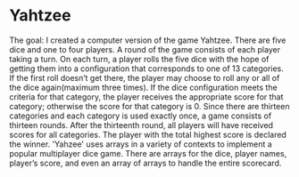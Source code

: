# Yahtzee
The goal:
I created a computer version of the game Yahtzee. There are five dice and one to four players. A round of the game consists of each player taking a turn. On each turn, a player rolls the five dice with the hope of getting them into a configuration that corresponds to one of 13 categories. If the first roll doesn’t get there, the player may choose to roll any or all of the dice again(maximum three times).  If the dice configuration meets the criteria for that category, the player receives the appropriate score for that category; otherwise the score for that category is 0. Since there are thirteen categories and each category is used exactly once, a game consists of thirteen rounds. After the thirteenth round, all players will have received scores for all categories. The player with the total highest score is declared the winner.
'Yahzee' uses arrays in a variety of contexts to implement a popular multiplayer dice game. There are arrays for the dice, player names, player’s score, and even an array of arrays to handle the entire scorecard. 
